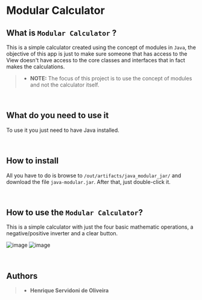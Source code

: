 # Modular Calculator

## What is `Modular Calculator` ?

This is a simple calculator created using the concept of modules in `Java`, the objective of this app is just to make sure someone that has access to the View doesn't have access to the core classes and interfaces that in fact makes the calculations.

> - **NOTE:** The focus of this project is to use the concept of modules and not the calculator itself.

<br/>

## What do you need to use it

To use it you just need to have Java installed.

<br/>

## How to install

All you have to do is browse to `/out/artifacts/java_modular_jar/` and download the file `java-modular.jar`. After that, just double-click it.

<br/>

## How to use the `Modular Calculator`?

This is a simple calculator with just the four basic mathematic operations, a negative/positive inverter and a clear button.

![image](https://user-images.githubusercontent.com/68413884/125963977-6dcaf193-6797-410b-9ab8-4f9264d4bc3e.png)
![image](https://user-images.githubusercontent.com/68413884/125964087-ed6abcc2-b7fb-41fd-9404-b37ad4ac244a.png)

<br/>

## Authors

> - **Henrique Servidoni de Oliveira**
